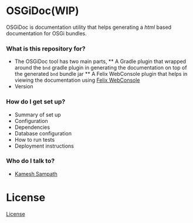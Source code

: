 # OSGiDoc(WIP) #

OSGiDoc is documentation utility that helps generating a _html_ based documentation for OSGi bundles.

### What is this repository for? ###

* The OSGiDoc tool has two main parts,
** A Gradle plugin that wrapped around the `bnd` gradle plugin in generating the documentation on top of the generated `bnd` bundle jar
** A Felix WebConsole plugin that helps in viewing the documentation using [Felix WebConsole](http://felix.apache.org/documentation/subprojects/apache-felix-web-console.html)
* Version

### How do I get set up? ###

* Summary of set up
* Configuration
* Dependencies
* Database configuration
* How to run tests
* Deployment instructions

### Who do I talk to? ###

* [Kamesh Sampath](mailto:kamesh.sampath@hotmail.com)

# License
[License](/LICENSE.txt)
